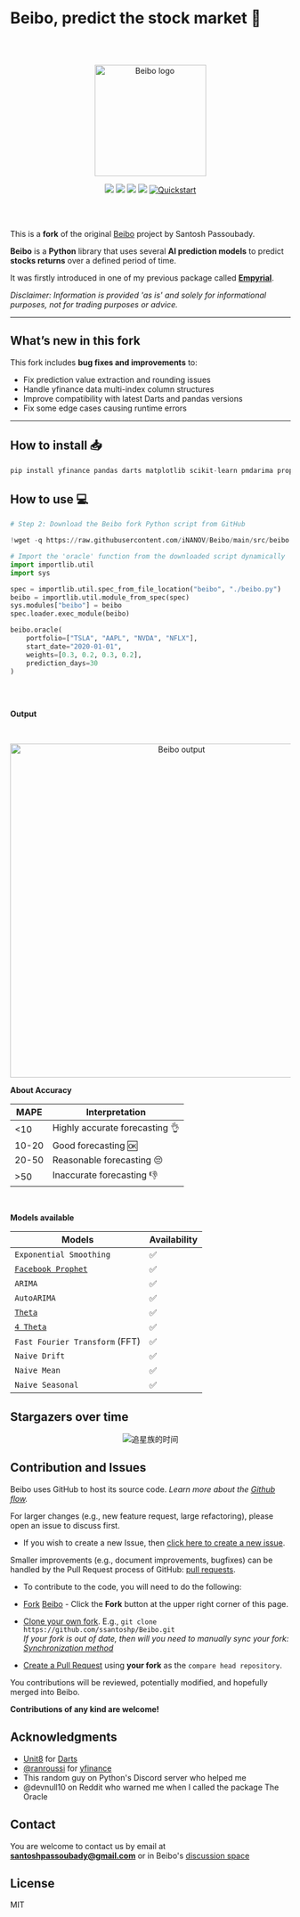 # Beibo, predict the stock market 💸

<br/>
<br/>

<p align="center">
  <img height="200" src="https://user-images.githubusercontent.com/61618641/147752368-7488930a-49d7-42ae-b14f-50555c5a721e.png" alt="Beibo logo")
</p>

 <br/>
  
<div align="center">
  
![](https://img.shields.io/badge/license-MIT-orange)
![](https://img.shields.io/badge/version-0.1.1-blueviolet)
![](https://img.shields.io/badge/language-python🐍-blue)
![](https://img.shields.io/badge/Open%20source-💜-white)	
[![Quickstart](https://colab.research.google.com/assets/colab-badge.svg)](https://colab.research.google.com/drive/1dn-JklrtCmALfWYz7uVWywVT4breQxm_?usp=sharing)
  
</div>

<br/>
<br/>

This is a **fork** of the original [Beibo](https://github.com/ssantoshp/Beibo) project by Santosh Passoubady.
  
**Beibo** is a **Python** library that uses several **AI prediction models** to predict **stocks returns** over a defined period of time. 

It was firstly introduced in one of my previous package called [**Empyrial**](https://github.com/ssantoshp/Empyrial). 
  
_Disclaimer: Information is provided 'as is' and solely for informational purposes, not for trading purposes or advice._

---

## What’s new in this fork

This fork includes **bug fixes and improvements** to:

- Fix prediction value extraction and rounding issues  
- Handle yfinance data multi-index column structures  
- Improve compatibility with latest Darts and pandas versions  
- Fix some edge cases causing runtime errors

---

## How to install 📥

```py
pip install yfinance pandas darts matplotlib scikit-learn pmdarima prophet --quiet
```
  
## How to use 💻

  
```py
# Step 2: Download the Beibo fork Python script from GitHub

!wget -q https://raw.githubusercontent.com/iNANOV/Beibo/main/src/beibo.py

# Import the 'oracle' function from the downloaded script dynamically
import importlib.util
import sys

spec = importlib.util.spec_from_file_location("beibo", "./beibo.py")
beibo = importlib.util.module_from_spec(spec)
sys.modules["beibo"] = beibo
spec.loader.exec_module(beibo)

beibo.oracle(
    portfolio=["TSLA", "AAPL", "NVDA", "NFLX"],
    start_date="2020-01-01",
    weights=[0.3, 0.2, 0.3, 0.2],
    prediction_days=30
)
  
```
<br/>

**Output**

<br/>

<p align="center">
  <img height="600" src="https://user-images.githubusercontent.com/61618641/147704638-8713f729-c196-4f13-b9f3-b57709ad7e65.png" alt="Beibo output")
</p>

<br/>

**About Accuracy**
<div align="center">
   
| MAPE  | Interpretation |
| ------------- | ------------- |
| <10  | Highly accurate forecasting 👌  |
| 10-20  | Good forecasting 🆗  |
| 20-50  | Reasonable forecasting 😔  |
| >50  | Inaccurate forecasting 👎 |
	
</div>

 <br/>

**Models available**
  
<div align="center">
   
| Models  | Availability |
| ------------- | ------------- |
| ```Exponential Smoothing```  |  ✅  |
| [```Facebook Prophet```](https://github.com/facebook/prophet)  |  ✅  |
| ```ARIMA```  |  ✅  |
| ```AutoARIMA```  |  ✅  |
| [```Theta```](https://robjhyndman.com/papers/Theta.pdf) |  ✅  |
| [```4 Theta```](https://github.com/Mcompetitions/M4-methods/blob/master/4Theta%20method.R)  |  ✅  |
| ```Fast Fourier Transform``` (FFT)  |  ✅  |
| ```Naive Drift```  |  ✅  |
| ```Naive Mean```  |  ✅  |
| ```Naive Seasonal```  |  ✅  |
	
</div>

  
## Stargazers over time

<div align="center">
	
![追星族的时间](https://starchart.cc/ssantoshp/Beibo.svg)
	
</div>

## Contribution and Issues

Beibo uses GitHub to host its source code.  *Learn more about the [Github flow](https://docs.github.com/en/get-started/quickstart/github-flow).*  

For larger changes (e.g., new feature request, large refactoring), please open an issue to discuss first.  

* If you wish to create a new Issue, then [click here to create a new issue](https://github.com/ssantoshp/Beibo/issues/new/choose).  

Smaller improvements (e.g., document improvements, bugfixes) can be handled by the Pull Request process of GitHub: [pull requests](https://github.com/ssantoshp/Beibo/pulls).  

* To contribute to the code, you will need to do the following:  

 * [Fork](https://docs.github.com/en/get-started/quickstart/fork-a-repo#forking-a-repository) [Beibo](https://github.com/ssantoshp/Beibo) - Click the **Fork** button at the upper right corner of this page. 
 * [Clone your own fork](https://docs.github.com/en/get-started/quickstart/fork-a-repo#cloning-your-forked-repository).  E.g., ```git clone https://github.com/ssantoshp/Beibo.git```  
  *If your fork is out of date, then will you need to manually sync your fork: [Synchronization method](https://help.github.com/articles/syncing-a-fork/)*
 * [Create a Pull Request](https://github.com/ssantoshp/Beibo/pulls) using **your fork** as the `compare head repository`. 

You contributions will be reviewed, potentially modified, and hopefully merged into Beibo.  

**Contributions of any kind are welcome!**

## Acknowledgments

- [Unit8](https://github.com/unit8co) for [Darts](https://github.com/unit8co/darts)
- [@ranroussi](https://github.com/ranaroussi) for [yfinance](https://github.com/ranaroussi/yfinance) 
- This random guy on Python's Discord server who helped me 
- @devnull10 on Reddit who warned me when I called the package The Oracle

## Contact

You are welcome to contact us by email at **santoshpassoubady@gmail.com** or in Beibo's [discussion space](https://github.com/ssantoshp/Beibo/discussions)

## License

MIT
